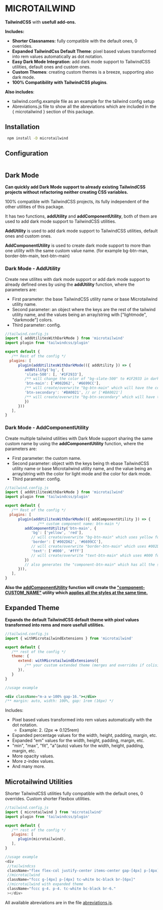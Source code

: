 
# MICROTAILWIND

**TailwindCSS** with **usefull add-ons.**

**Includes:**

- **Shorter Classnames:** fully compatible with the default ones, 0 overrides.
- **Expanded TailwindCss Default Theme**:  pixel based values transformed into rem values automatically as dot notation.
- **Easy Dark Mode Integration**: add dark mode support to TailwindCSS utilities, default ones and custom ones.
- **Custom Themes**: creating custom themes is a breeze, supporting also dark mode.
- **100% Compatibility with TailwindCSS plugins**.

**Also includes**:

- tailwind.config.example file as an example for the tailwind config setup
- Abreviations.js file to show all the abreviations which are included in the { microtailwind } section of this package.

## Installation

```bash
 npm install -D microtailwind
```

## Configuration

```javascript

```

## Dark Mode

**Can quickly add Dark Mode support to already existing TailwindCSS projects without refactoring neither creating CSS variables.**

100% compatible with TailwindCSS projects, its fully independent of the other utilities of this package.

It has two functions, **addUtility** and **addComponentUtility**, both of them are used to add dark mode support to TailwindCSS utilities.

**AddUtility** is used to add dark mode support to TailwindCSS utilities, default ones and custom ones.

**AddComponentUtility** is used to create dark mode support to more than one utility with the same custom value name. (for example bg-btn-man, border-btn-main, text-btn-main)

### Dark Mode - AddUtility

Create new utilites with dark mode support or add dark mode support to already defined ones by using the **addUtility** function, where the parameters are:

- First parameter: the base TailwindCSS utility name or base Microtailwind utility name.
- Second parameter: an object where the keys are the rest of the tailwind utility name, and the values being an array/string with ["lightmode", "darkmode"] colors.
- Third parameter: config.
  
```javascript
//tailwind.config.js
import { addUtilitesWithDarkMode } from 'microtailwind'
import plugin from 'tailwindcss/plugin'

export default {
   /** Rest of the config */
  plugins: [
      plugin(addUtilitesWithDarkMode(({ addUtility }) => {
         addUtility('bg', {
         'slate-500': [, '#1F2933'],
         /** will change the color of "bg-slate-500" to #1F2933 in dark mode  */
         'btn-main': ['#002D62', '#6699CC'],
         /** will create/overwrite "bg-btn-main" which will have the color #002D62 in light mode and #6699CC in dark mode  */
         'btn-secondary': '#BA0021', // or ['#BA0021']
         /** will create/overwrite "bg-btn-secondary" which will have the color #BA0021 in light mode and dark mode */
         })
      }))
   ],
}
```

### Dark Mode - AddComponentUtility

Create multiple tailwind utilities with Dark Mode support sharing the same custom name by using the **addComponentUtility** function, where the parameters are:

- First parameter: the custom name.
- Second parameter: object with the keys being th ebase TailwindCSS utility name or base Microtailwind utility name, and the value being an array/string with the color for light mode and the color for dark mode.
- Third parameter: config.

```javascript
//tailwind.config.js
import { addUtilitesWithDarkMode } from 'microtailwind'
import plugin from 'tailwindcss/plugin'

export default {
   /** Rest of the config */
  plugins: [
      plugin(addUtilitesWithDarkMode(({ addComponentUtility }) => {
               /** custom component name: btn-main */
         addComponentUtility('btn-main', {
            'bg': ['yellow', 'red'], 
            // will create/overwrite "bg-btn-main" which uses yellow for lightmode and red for darkmode
            'border': ['#002D62', '#6699CC'], 
            // will create/overwrite "border-btn-main" which uses #002D62 for lightmode and #6699CC for darkmode
            'text': ['#000', '#fff']
            // will create/overwrite "text-btn-main" which uses #000 for lightmode and #fff for darkmode
         })
         // also generates the "component-btn-main" which has all the styles already applied
      })),
   ],
}
```

**Also the <u>addComponentUtility</u> function will create the <u>"component-CUSTOM_NAME"</u> utility which <u>applies all the styles at the same time.</u>**

## Expanded Theme

**Expands the default TailwindCSS default theme with pixel values transformed into rems and more usefull utilities.**

```javascript
//tailwind.config.js
import { withMicrotailwindExtensions } from 'microtailwind'

export default {
   /** rest of the config */
   theme: {
      extend: withMicrotailwindExtensions({
         /** your custom extended theme (merges and overrides if colision the default and microtailwind extended themes) */
      }),
   }
}

```

```jsx
//usage example

<div className="m-a w-100% gap-16."></div> 
/** margin: auto, width: 100%, gap: 1rem (16px) */
```

Includes:

- Pixel based values transformed into rem values automatically with the dot notation.
  - Example: 2. (2px => 0.125rem)
- Expanded percentage values for the width, height, padding, margin, etc.
- Expanded "em" values for the width, height, padding, margin, etc.
- "min", "max", "fit", "a"(auto) values for the width, height, padding, margin, etc.
- More opacity values.
- More z-index values.
- And many more.

## Microtailwind Utilities

Shorter TailwindCSS utilities fully compatible with the default ones, 0 overrides.
Custom shorter Flexbox utilities.

```javascript
//tailwind.config.js
import { microtailwind } from 'microtailwind'
import plugin from 'tailwindcss/plugin'

export default {
   /** rest of the config */
   plugins: [
      plugin(microtailwind),
   ],
}
```

```javascript
//usage example
<div
 //tailwindcss
 className="flex flex-col justify-center items-center gap-[4px] p-[4px] text-white border-black rounded-[6px]"
 //microtailwind
 className="fccc g-[4px] p-[4px] tc-white bc-black br-[6px]"
 //microtailwind with expanded theme
 className="fccc g-4. p-4. tc-white bc-black br-6."
 ></div>
```

All available abreviations are in the file [abreviations.js](https://www.npmjs.com/package/microtailwind?activeTab=code).
